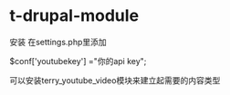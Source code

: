 # t-drupal-module

安装
在settings.php里添加

$conf['youtubekey'] ="你的api key";

可以安装terry_youtube_video模块来建立起需要的内容类型
